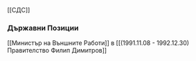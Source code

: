 [[СДС]]

### Държавни Позиции
[[Министър на Външните Работи]] в [[(1991.11.08 - 1992.12.30) Правителство Филип Димитров]]